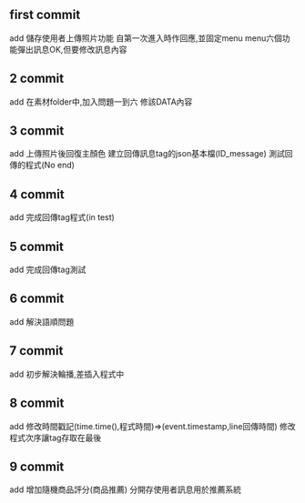 ## first commit
add 儲存使用者上傳照片功能 
    自第一次進入時作回應,並固定menu
    menu六個功能彈出訊息OK,但要修改訊息內容
## 2 commit
add 在素材folder中,加入問題一到六
    修該DATA內容
## 3 commit
add 上傳照片後回復主顏色
    建立回傳訊息tag的json基本檔(ID_message)
    測試回傳的程式(No end)
## 4 commit
add 完成回傳tag程式(in test)
## 5 commit
add 完成回傳tag測試
## 6 commit
add 解決語順問題
## 7 commit
add 初步解決輪播,差插入程式中
## 8 commit
add 修改時間戳記(time.time(),程式時間)=>(event.timestamp,line回傳時間)
    修改程式次序讓tag存取在最後
## 9 commit
add 增加隨機商品評分(商品推薦)
    分開存使用者訊息用於推薦系統
